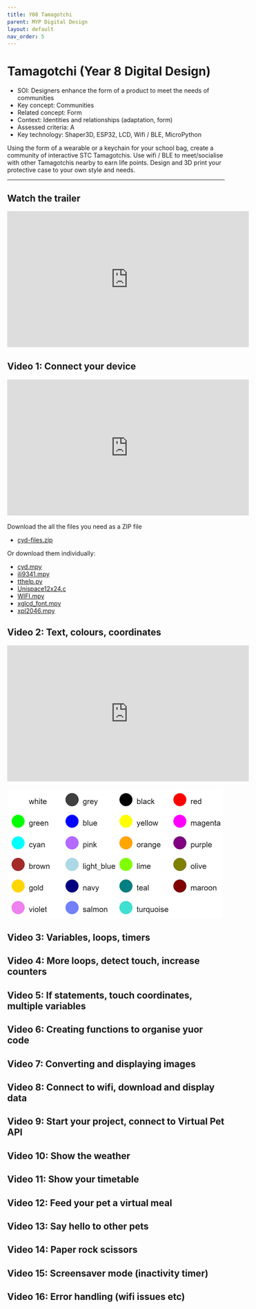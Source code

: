 ```yaml
---
title: Y08 Tamagotchi
parent: MYP Digital Design
layout: default
nav_order: 5
---
```


# Tamagotchi (Year 8 Digital Design)

* SOI: Designers enhance the form of a product to meet the needs of communities 
* Key concept: Communities
* Related concept: Form
* Context: Identities and relationships (adaptation, form)
* Assessed criteria: A
* Key technology: Shaper3D, ESP32, LCD, Wifi / BLE, MicroPython

Using the form of a wearable or a keychain for your school bag, create a community of interactive STC Tamagotchis. Use wifi / BLE to meet/socialise with other Tamagotchis nearby to earn life points. Design and 3D print your protective case to your own style and needs.

---

## Watch the trailer

<iframe width="560" height="315" src="https://www.youtube.com/embed/5Dts5XKDRlo?si=59rBbYfrHYR8hr5S" title="YouTube video player" frameborder="0" allow="accelerometer; autoplay; clipboard-write; encrypted-media; gyroscope; picture-in-picture; web-share" referrerpolicy="strict-origin-when-cross-origin" allowfullscreen></iframe>

## Video 1: Connect your device

<iframe width="560" height="315" src="https://www.youtube.com/embed/xpW7Zvl4ahw?si=RdR6ODUNTkForh62" title="YouTube video player" frameborder="0" allow="accelerometer; autoplay; clipboard-write; encrypted-media; gyroscope; picture-in-picture; web-share" referrerpolicy="strict-origin-when-cross-origin" allowfullscreen></iframe>

Download the all the files you need as a ZIP file

* [cyd-files.zip](/docs/micropython/cyd/cyd-files.zip)

Or download them individually:

* [cyd.mpy](/docs/micropython/cyd/cyd.mpy)
* [ili9341.mpy](/docs/micropython/cyd/ili9341.mpy)
* [tthelp.py](/docs/micropython/cyd/tthelp.py)
* [Unispace12x24.c](/docs/micropython/cyd/Unispace12x24.c)
* [WIFI.mpy](/docs/micropython/cyd/WIFI.mpy)
* [xglcd_font.mpy](/docs/micropython/cyd/xglcd_font.mpy)
* [xpl2046.mpy](/docs/micropython/cyd/xpt2046.mpy)

## Video 2: Text, colours, coordinates

<iframe width="560" height="315" src="https://www.youtube.com/embed/oMKQW4AB3no?si=deShqstL9ruBFbnt" title="YouTube video player" frameborder="0" allow="accelerometer; autoplay; clipboard-write; encrypted-media; gyroscope; picture-in-picture; web-share" referrerpolicy="strict-origin-when-cross-origin" allowfullscreen></iframe>

![](/docs/micropython/cyd/color_reference.png)

## Video 3: Variables, loops, timers

## Video 4: More loops, detect touch, increase counters

## Video 5: If statements, touch coordinates, multiple variables

## Video 6: Creating functions to organise yuor code

## Video 7: Converting and displaying images

## Video 8: Connect to wifi, download and display data

## Video 9: Start your project, connect to Virtual Pet API

## Video 10: Show the weather

## Video 11: Show your timetable

## Video 12: Feed your pet a virtual meal

## Video 13: Say hello to other pets

## Video 14: Paper rock scissors

## Video 15: Screensaver mode (inactivity timer)

## Video 16: Error handling (wifi issues etc)


